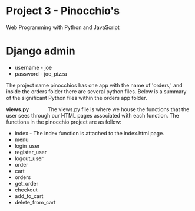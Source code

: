 # Project 3 - Pinocchio's

Web Programming with Python and JavaScript

# Django admin
* username - joe
* password - joe_pizza

The project name pinocchios has one app with the name of 'orders,' and inside the orders folder there are several python files.  Below is a summary of the significant Python files within the orders app folder.

**views.py**
&nbsp;&nbsp;&nbsp;&nbsp;&nbsp;&nbsp;&nbsp;&nbsp;&nbsp;&nbsp;&nbsp;&nbsp;The views.py file is where we house the functions that the user sees through our HTML pages associated with each function.  The functions in the pinocchio project are as follow:

* index - The index function is attached to the index.html page.
* menu
* login_user
* register_user
* logout_user
* order
* cart
* orders
* get_order
* checkout
* add_to_cart
* delete_from_cart